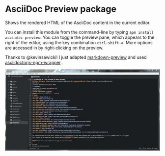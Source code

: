 # AsciiDoc Preview package

Shows the rendered HTML of the AsciiDoc content in the current editor.

You can install this module from the command-line by typing `apm install asciidoc-preview`.
You can toggle the preview pane, which appears to the right of the editor, using the key combination `ctrl-shift-a`.
More options are accessed in by right-clicking on the preview.

Thanks to @kevinsawicki! I just adapted [markdown-preview](https://github.com/atom/markdown-preview) and used [asciidoctorjs-npm-wrapper](https://github.com/anthonny/asciidoctorjs-npm-wrapper).

![AsciiDoc Preview demo](atom-asciidoc-preview-demo.gif?raw=true)
